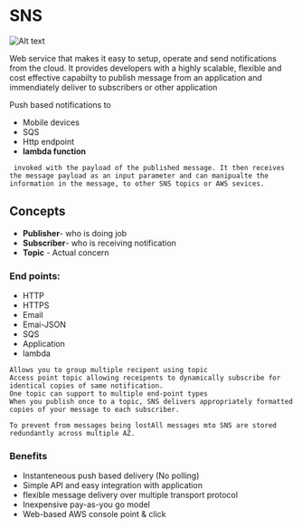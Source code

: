 # SNS

![Alt text](http://docs.aws.amazon.com/sns/latest/dg/images/sns-mobile-direct.png "SNS Service")

Web service that makes it easy to setup, operate and send notifications from the cloud. It provides developers with a highly scalable, flexible and cost effective capabilty to publish message from an application and immendiately deliver to subscribers or other application

Push based notifications to
* Mobile devices
* SQS
* Http endpoint
* **lambda function**

```
 invoked with the payload of the published message. It then receives the message payload as an input parameter and can manipualte the information in the message, to other SNS topics or AWS sevices. 
 ```


## Concepts

* **Publisher**- who is doing job
* **Subscriber**- who is receiving notification
* **Topic** - Actual concern

### End points:

* HTTP 
* HTTPS
* Email
* Emai-JSON
* SQS
* Application
* lambda

```
Allows you to group multiple recipent using topic
Access point topic allowing receipents to dynamically subscribe for identical copies of same notification.
One topic can support to multiple end-point types
When you publish once to a topic, SNS delivers appropriately formatted copies of your message to each subscriber.

To prevent from messages being lostAll messages mto SNS are stored redundantly across multiple AZ.
```
### Benefits
* Instanteneous push based delivery (No polling)
* Simple API and easy integration with application
* flexible message delivery over multiple transport protocol
* Inexpensive pay-as-you go model
* Web-based AWS console point & click

 
